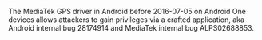 The MediaTek GPS driver in Android before 2016-07-05 on Android One devices allows attackers to gain privileges via a crafted application, aka Android internal bug 28174914 and MediaTek internal bug ALPS02688853.